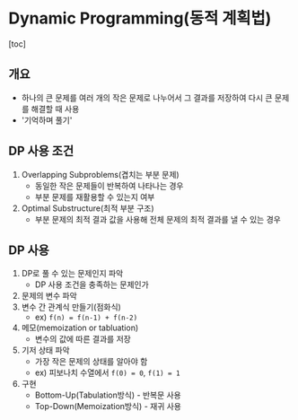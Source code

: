# Dynamic Programming(동적 계획법)

[toc]

## 개요

- 하나의 큰 문제를 여러 개의 작은 문제로 나누어서 그 결과를 저장하여 다시 큰 문제를 해결할 때 사용
- '기억하며 풀기'



## DP 사용 조건

1. Overlapping Subproblems(겹치는 부분 문제)
   - 동일한 작은 문제들이 반복하여 나타나는 경우
   - 부분 문제를 재활용할 수 있는지 여부
2. Optimal Substructure(최적 부분 구조)
   - 부분 문제의 최적 결과 값을 사용해 전체 문제의 최적 결과를 낼 수 있는 경우



## DP 사용

1. DP로 풀 수 있는 문제인지 파악
   - DP 사용 조건을 충족하는 문제인가
2. 문제의 변수 파악
3. 변수 간 관계식 만들기(점화식)
   - ex) `f(n) = f(n-1) + f(n-2)`
4. 메모(memoization or tabluation)
   - 변수의 값에 따른 결과를 저장
5. 기저 상태 파악
   - 가장 작은 문제의 상태를 알아야 함
   - ex) 피보나치 수열에서 `f(0) = 0`,  `f(1) = 1`
6. 구현
   - Bottom-Up(Tabulation방식) - 반복문 사용
   - Top-Down(Memoization방식) - 재귀 사용